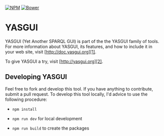 [![NPM](https://img.shields.io/npm/v/yasgui.svg)](https://www.npmjs.org/package/yasgui)
[![Bower](https://img.shields.io/bower/v/yasgui.svg)](https://github.com/YASGUI/YASGUI)

# YASGUI
YASGUI (Yet Another SPARQL GUI) is part of the the YASGUI family of tools.
For more information about YASGUI, its features, and how to include it in your web site, visit [http://doc.yasgui.org][1].

To give YASGUI a try, visit [http://yasgui.org][2].

## Developing YASGUI


Feel free to fork and develop this tool. If you have anything to contribute, submit a pull request.
To develop this tool locally, I'd advice to use the following procedure:

* `npm install`
* `npm run dev` for local development
* `npm run build` to create the packages


  [1]: http://doc.yasgui.org
  [2]: http://yasgui.org
